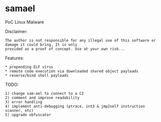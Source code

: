 # samael
PoC Linux Malware

Disclaimer:

	The author is not responsible for any illegal use of this software or damage it could bring. It is only
	provided as a proof of concept. Use at your own risk...

Features:

	* prepending ELF virus
	* remote code execution via downloaded shared object payloads
	* reverse/bind shell payloads
	
TODO:

	1) change sam-ael to connect to a C2
	2) comment and improve readability
	3) error handling
	4) implement anti-debugging (ptrace, int3 & jmp2self instruction scanner, etc)
	5) upgrade obfuscator
	
